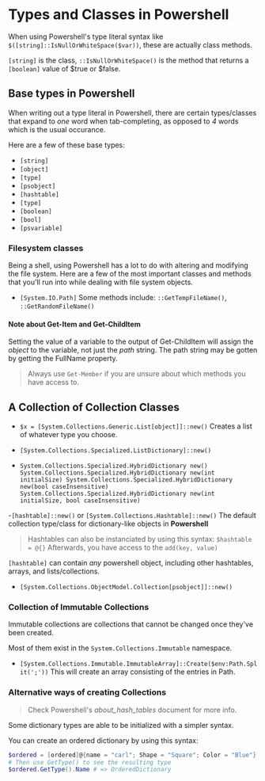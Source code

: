 <!-- Ignore this
---
title: "TypesAndClasses"
date: 2021-08-05T23:04:20-04:00
tags: ["Powershell", "types", "scripts"]
draft: false
---
-->

# Types and Classes in Powershell

When using Powershell's type literal syntax like `$([string]::IsNullOrWhiteSpace($var))`,
these are actually class methods.

`[string]` is the class, `::IsNullOrWhiteSpace()` is the method that returns a `[boolean]` value
of $true or $false.

## Base types in Powershell

When writing out a type literal in Powershell, there are certain types/classes that expand to _one_ word when tab-completing, as opposed to _4_ words which is the usual occurance.

Here are a few of these base types:

- `[string]`
- `[object]`
- `[type]`
- `[psobject]`
- `[hashtable]`
- `[type]`
- `[boolean]`
- `[bool]`
- `[psvariable]`

### Filesystem classes

Being a shell, using Powershell has a lot to do with altering and modifying the file system.
Here are a few of the most important classes and methods that you'll run into while dealing with file system objects.

- `[System.IO.Path]`
  Some methods include: `::GetTempFileName()`, `::GetRandomFileName()`

#### Note about Get-Item and Get-ChildItem

Setting the value of a variable to the output of Get-ChildItem will assign the _object_ to the variable, not just the _path_ string.
The path string may be gotten by getting the FullName property.

> Always use `Get-Member` if you are unsure about which methods you have access to.



## A Collection of Collection Classes

- `$x = [System.Collections.Generic.List[object]]::new()`
  Creates a list of whatever type you choose.

- `[System.Collections.Specialized.ListDictionary]::new()`
- `System.Collections.Specialized.HybridDictionary new()
System.Collections.Specialized.HybridDictionary new(int initialSize)
System.Collections.Specialized.HybridDictionary new(bool caseInsensitive)
System.Collections.Specialized.HybridDictionary new(int initialSize, bool caseInsensitive)`

-`[hashtable]::new()` or `[System.Collections.Hashtable]::new()`
  The default collection type/class for dictionary-like objects in **Powershell**

> Hashtables can also be instanciated by using this syntax:
> `$hashtable = @{}`
> Afterwards, you have access to the `add(key, value)`

`[hashtable]` can contain _any_ powershell object, including other hashtables, arrays, and lists/collections.

- `[System.Collections.ObjectModel.Collection[psobject]]::new()`

### Collection of Immutable Collections

Immutable collections are collections that cannot be changed once they've been created.

Most of them exist in the `System.Collections.Immutable` namespace.

- `[System.Collections.Immutable.ImmutableArray]::Create($env:Path.Split(';'))`
  This will create an array consisting of the entries in Path.

### Alternative ways of creating Collections

> Check Powershell's _about_hash_tables_ document for more info.

Some dictionary types are able to be initialized with a simpler syntax.

You can create an ordered dictionary by using this syntax:

```powershell
$ordered = [ordered]@{name = "carl"; Shape = "Square"; Color = "Blue"}
# Then use GetType() to see the resulting type
$ordered.GetType().Name # => OrderedDictionary
```
